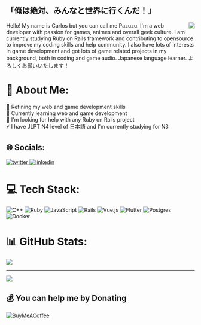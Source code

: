## 「俺は絶対、みんなと世界に行くんだ！」
<img align="right" src="https://external-content.duckduckgo.com/iu/?u=https%3A%2F%2Fmedia1.tenor.com%2Fimages%2F735804f4b3647ff68ceb73710f9b3c05%2Ftenor.gif%3Fitemid%3D14094442&f=1&nofb=1&ipt=27f97e381b7113e4d9c1d85ae8445c1ba1b89744cab3636b3c7905cbebbd7d68&ipo=images" />
<p>
  Hello! My name is Carlos but you can call me Pazuzu. I'm a web developer with passion for games, animes and overall geek culture. I am currently studying Ruby on Rails framework and contributing to opensource to improve my coding skills and help community. I also have lots of interests in game development and got lots of game related projects in my background, both in coding and game audio. Japanese language learner. よろしくお願いいたします！
  
</p>

# 💫 About Me:
🔭 Refining my web and game development skills<br>🌱 Currently learning web and game development<br>🤝 I'm looking for help with any Ruby on Rails project<br>⚡ I have JLPT N4 level of 日本語 and I'm currently studying for N3


## 🌐 Socials:
<div align="left">
<a href="https://twitter.com/carlospazuzu" target="_blank">
<img src=https://img.shields.io/badge/twitter-%2300acee.svg?&style=for-the-badge&logo=twitter&logoColor=white alt=twitter style="margin-bottom: 5px;" />
</a>
<a href="https://linkedin.com/in/carlos-pazuzu-a668b6135" target="_blank">
<img src=https://img.shields.io/badge/linkedin-%231E77B5.svg?&style=for-the-badge&logo=linkedin&logoColor=white alt=linkedin style="margin-bottom: 5px;" />
</a>  
</div>  

# 💻 Tech Stack:
 ![C++](https://img.shields.io/badge/c++-%2300599C.svg?style=for-the-badge&logo=c%2B%2B&logoColor=white) ![Ruby](https://img.shields.io/badge/ruby-%23CC342D.svg?style=for-the-badge&logo=ruby&logoColor=white) ![JavaScript](https://img.shields.io/badge/javascript-%23323330.svg?style=for-the-badge&logo=javascript&logoColor=%23F7DF1E)  ![Rails](https://img.shields.io/badge/rails-%23CC0000.svg?style=for-the-badge&logo=ruby-on-rails&logoColor=white) ![Vue.js](https://img.shields.io/badge/vuejs-%2335495e.svg?style=for-the-badge&logo=vuedotjs&logoColor=%234FC08D) ![Flutter](https://img.shields.io/badge/Flutter-%2302569B.svg?style=for-the-badge&logo=Flutter&logoColor=white) ![Postgres](https://img.shields.io/badge/postgres-%23316192.svg?style=for-the-badge&logo=postgresql&logoColor=white)  ![Docker](https://img.shields.io/badge/docker-%230db7ed.svg?style=for-the-badge&logo=docker&logoColor=white)
# 📊 GitHub Stats:
![](https://github-readme-stats.vercel.app/api?username=carlospazuzu&theme=dark&hide_border=false&include_all_commits=false&count_private=false)<br/>

---
[![](https://visitcount.itsvg.in/api?id=carlospazuzu&icon=0&color=0)](https://visitcount.itsvg.in)

  ## 💰 You can help me by Donating
  [![BuyMeACoffee](https://img.shields.io/badge/Buy%20Me%20a%20Coffee-ffdd00?style=for-the-badge&logo=buy-me-a-coffee&logoColor=black)](https://buymeacoffee.com/carlospazuzu) 

  
<!-- Proudly created with GPRM ( https://gprm.itsvg.in ) -->
